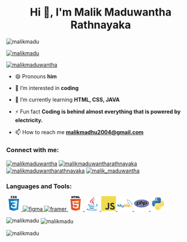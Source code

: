 <h1 align="center">Hi 👋, I'm Malik Maduwantha Rathnayaka</h1>
<p align="left"> <img src="https://komarev.com/ghpvc/?username=malikmadu&label=Profile%20views&color=6a41c8&style=flat-square" alt="malikmadu" /> </p>

<p align="left"> <a href="https://github.com/ryo-ma/github-profile-trophy"><img src="https://github-profile-trophy.vercel.app/?username=malikmadu" alt="malikmadu" /></a> </p>

<p align="left"> <a href="https://twitter.com/malikmaduwantha" target="blank"><img src="https://img.shields.io/twitter/follow/malikmaduwantha?logo=twitter&style=for-the-badge" alt="malikmaduwantha" /></a> </p>

- 😄 Pronouns **him**

- 👀 I’m interested in **coding**

- 🌱 I’m currently learning **HTML, CSS, JAVA**

- ⚡ Fun fact **Coding is behind almost everything that is powered by electricity.**

- 📫 How to reach me **malikmadhu2004@gmail.com**

<h3 align="left">Connect with me:</h3>
<p align="left">
<a href="https://twitter.com/malikmaduwantha" target="blank"><img align="center" src="https://raw.githubusercontent.com/rahuldkjain/github-profile-readme-generator/master/src/images/icons/Social/twitter.svg" alt="malikmaduwantha" height="30" width="40" /></a>
<a href="https://linkedin.com/in/malikmaduwantharathnayaka" target="blank"><img align="center" src="https://raw.githubusercontent.com/rahuldkjain/github-profile-readme-generator/master/src/images/icons/Social/linked-in-alt.svg" alt="malikmaduwantharathnayaka" height="30" width="40" /></a>
<a href="https://fb.com/malikmaduwantharathnayaka" target="blank"><img align="center" src="https://raw.githubusercontent.com/rahuldkjain/github-profile-readme-generator/master/src/images/icons/Social/facebook.svg" alt="malikmaduwantharathnayaka" height="30" width="40" /></a>
<a href="https://instagram.com/malik_maduwantha" target="blank"><img align="center" src="https://raw.githubusercontent.com/rahuldkjain/github-profile-readme-generator/master/src/images/icons/Social/instagram.svg" alt="malik_maduwantha" height="30" width="40" /></a>
</p>

<h3 align="left">Languages and Tools:</h3>
<p align="left"> <a href="https://www.w3schools.com/css/" target="_blank" rel="noreferrer"> <img src="https://raw.githubusercontent.com/devicons/devicon/master/icons/css3/css3-original-wordmark.svg" alt="css3" width="40" height="40"/> </a> <a href="https://www.figma.com/" target="_blank" rel="noreferrer"> <img src="https://www.vectorlogo.zone/logos/figma/figma-icon.svg" alt="figma" width="40" height="40"/> </a> <a href="https://www.framer.com/" target="_blank" rel="noreferrer"> <img src="https://www.vectorlogo.zone/logos/framer/framer-icon.svg" alt="framer" width="40" height="40"/> </a> <a href="https://www.w3.org/html/" target="_blank" rel="noreferrer"> <img src="https://raw.githubusercontent.com/devicons/devicon/master/icons/html5/html5-original-wordmark.svg" alt="html5" width="40" height="40"/> </a> <a href="https://www.java.com" target="_blank" rel="noreferrer"> <img src="https://raw.githubusercontent.com/devicons/devicon/master/icons/java/java-original.svg" alt="java" width="40" height="40"/> </a> <a href="https://developer.mozilla.org/en-US/docs/Web/JavaScript" target="_blank" rel="noreferrer"> <img src="https://raw.githubusercontent.com/devicons/devicon/master/icons/javascript/javascript-original.svg" alt="javascript" width="40" height="40"/> </a> <a href="https://www.mysql.com/" target="_blank" rel="noreferrer"> <img src="https://raw.githubusercontent.com/devicons/devicon/master/icons/mysql/mysql-original-wordmark.svg" alt="mysql" width="40" height="40"/> </a> <a href="https://www.php.net" target="_blank" rel="noreferrer"> <img src="https://raw.githubusercontent.com/devicons/devicon/master/icons/php/php-original.svg" alt="php" width="40" height="40"/> </a> <a href="https://www.python.org" target="_blank" rel="noreferrer"> <img src="https://raw.githubusercontent.com/devicons/devicon/master/icons/python/python-original.svg" alt="python" width="40" height="40"/> </a> </p>

<p><img align="left" src="https://github-readme-stats.vercel.app/api/top-langs?username=malikmadu&show_icons=true&title_color=ff0000&text_color=3c84c8&hide_border=true&locale=en&layout=compact" alt="malikmadu" /></p>

<p>&nbsp;<img align="center" src="https://github-readme-stats.vercel.app/api?username=malikmadu&show_icons=true&theme=dracula&title_color=fe2020&text_color=3c84c8&hide_border=true&locale=en" alt="malikmadu" /></p>

<p><img align="center" src="https://github-readme-streak-stats.herokuapp.com/?user=malikmadu&theme=dark" alt="malikmadu" /></p>
